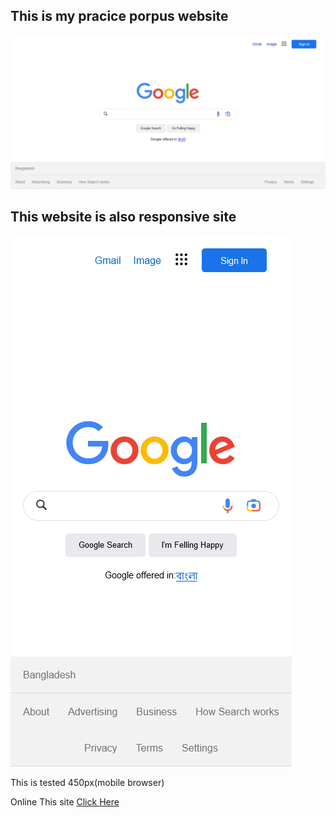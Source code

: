 ## This is my pracice porpus website

<img src="./assects/image/site.png" alt="Google Home site">



## This website is also responsive site

<img src="./assects/image/responsive site.png" alt="Google Home site">

This is tested 450px(mobile browser)


Online This site [Click Here](https://mipallab.github.io/google-home-site/)